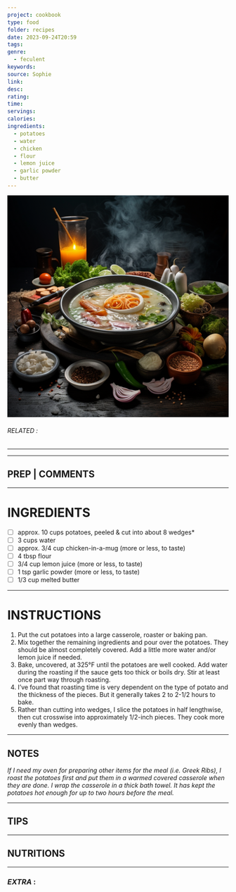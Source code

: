 ```yaml
---
project: cookbook
type: food
folder: recipes
date: 2023-09-24T20:59
tags: 
genre:
  - feculent
keywords: 
source: Sophie
link: 
desc: 
rating: 
time: 
servings: 
calories: 
ingredients:
  - potatoes
  - water
  - chicken
  - flour
  - lemon juice
  - garlic powder
  - butter
---
```


![IMAGE](_default.png)

###### *RELATED* : 
---


---
## PREP | COMMENTS



---
# INGREDIENTS

- [ ] approx. 10 cups potatoes, peeled & cut into about 8 wedges*
- [ ] 3 cups water
- [ ] approx. 3/4 cup chicken-in-a-mug (more or less, to taste)
- [ ] 4 tbsp flour
- [ ] 3/4 cup lemon juice (more or less, to taste)
- [ ] 1 tsp garlic powder (more or less, to taste)
- [ ] 1/3 cup melted butter

---
# INSTRUCTIONS

1. Put the cut potatoes into a large casserole, roaster or baking pan.
2. Mix together the remaining ingredients and pour over the potatoes. They should be almost completely covered. Add a little more water and/or lemon juice if needed.
3. Bake, uncovered, at 325°F until the potatoes are well cooked. Add water during the roasting if the sauce gets too thick or boils dry. Stir at least once part way through roasting.
4. I’ve found that roasting time is very dependent on the type of potato and the thickness of the pieces. But it generally takes 2 to 2-1/2 hours to bake.
5. Rather than cutting into wedges, I slice the potatoes in half lengthwise, then cut crosswise into approximately 1/2-inch pieces. They cook more evenly than wedges.

---
## NOTES

_If I need my oven for preparing other items for the meal (i.e. Greek Ribs), I roast the potatoes first and put them in a warmed covered casserole when they are done. I wrap the casserole in a thick bath towel. It has kept the potatoes hot enough for up to two hours before the meal._

---
## TIPS



---
## NUTRITIONS



---
### *EXTRA* :



